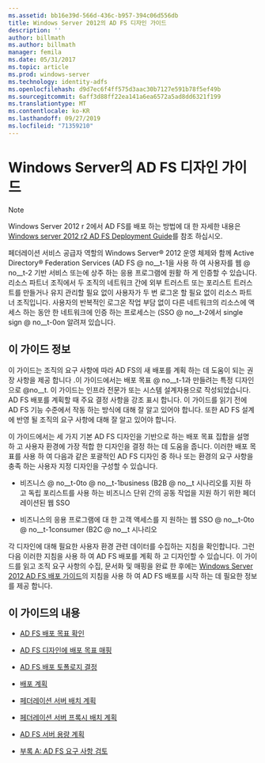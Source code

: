 ```yaml
---
ms.assetid: bb16e39d-566d-436c-b957-394c06d556db
title: Windows Server 2012의 AD FS 디자인 가이드
description: ''
author: billmath
ms.author: billmath
manager: femila
ms.date: 05/31/2017
ms.topic: article
ms.prod: windows-server
ms.technology: identity-adfs
ms.openlocfilehash: d9d7ec6f4ff575d3aac30b7127e591b78f5ef49b
ms.sourcegitcommit: 6aff3d88ff22ea141a6ea6572a5ad8dd6321f199
ms.translationtype: MT
ms.contentlocale: ko-KR
ms.lasthandoff: 09/27/2019
ms.locfileid: "71359210"
---
```

# <a name="ad-fs-design-guide-in-windows-server"></a>Windows Server의 AD FS 디자인 가이드 


  
> [!NOTE]  
> Windows Server 2012 r 2에서 AD FS를 배포 하는 방법에 대 한 자세한 내용은 [Windows server 2012 r2 AD FS Deployment Guide](../../ad-fs/deployment/Windows-Server-2012-R2-AD-FS-Deployment-Guide.md)를 참조 하십시오.  
  
페더레이션 서비스 공급자 역할의 Windows Server® 2012 운영 체제와 함께 Active Directory® Federation Services \(AD FS @ no__t-1을 사용 하 여 사용자를 웹 @ no__t-2 기반 서비스 또는에 상주 하는 응용 프로그램에 원활 하 게 인증할 수 있습니다. 리소스 파트너 조직에서 두 조직의 네트워크 간에 외부 트러스트 또는 포리스트 트러스트를 만들거나 유지 관리할 필요 없이 사용자가 두 번 로그온 할 필요 없이 리소스 파트너 조직입니다. 사용자의 반복적인 로그온 작업 부담 없이 다른 네트워크의 리소스에 액세스 하는 동안 한 네트워크에 인증 하는 프로세스는 \(SSO @ no__t-2에서 single sign @ no__t-0on 알려져 있습니다.  
  
## <a name="about-this-guide"></a>이 가이드 정보  
이 가이드는 조직의 요구 사항에 따라 AD FS의 새 배포를 계획 하는 데 도움이 되는 권장 사항을 제공 합니다 .이 가이드에서는 배포 목표 @ no__t-1과 만들려는 특정 디자인으로 @no__t. 이 가이드는 인프라 전문가 또는 시스템 설계자용으로 작성되었습니다. AD FS 배포를 계획할 때 주요 결정 사항을 강조 표시 합니다. 이 가이드를 읽기 전에 AD FS 기능 수준에서 작동 하는 방식에 대해 잘 알고 있어야 합니다. 또한 AD FS 설계에 반영 될 조직의 요구 사항에 대해 잘 알고 있어야 합니다.  
  
이 가이드에서는 세 가지 기본 AD FS 디자인을 기반으로 하는 배포 목표 집합을 설명 하 고 사용자 환경에 가장 적합 한 디자인을 결정 하는 데 도움을 줍니다. 이러한 배포 목표를 사용 하 여 다음과 같은 포괄적인 AD FS 디자인 중 하나 또는 환경의 요구 사항을 충족 하는 사용자 지정 디자인을 구성할 수 있습니다.  
  
-   비즈니스 @ no__t-0to @ no__t-1business \(B2B @ no__t 시나리오를 지원 하 고 독립 포리스트를 사용 하는 비즈니스 단위 간의 공동 작업을 지원 하기 위한 페더레이션된 웹 SSO  
  
-   비즈니스의 응용 프로그램에 대 한 고객 액세스를 지 원하는 웹 SSO @ no__t-0to @ no__t-1consumer \(B2C @ no__t 시나리오  
  
각 디자인에 대해 필요한 사용자 환경 관련 데이터를 수집하는 지침을 확인합니다. 그런 다음 이러한 지침을 사용 하 여 AD FS 배포를 계획 하 고 디자인할 수 있습니다. 이 가이드를 읽고 조직 요구 사항의 수집, 문서화 및 매핑을 완료 한 후에는 [Windows Server 2012 AD FS 배포 가이드](../../ad-fs/deployment/Windows-Server-2012-AD-FS-Deployment-Guide.md)의 지침을 사용 하 여 AD FS 배포를 시작 하는 데 필요한 정보를 제공 합니다.  
  
## <a name="in-this-guide"></a>이 가이드의 내용  
  
-   [AD FS 배포 목표 확인](Identifying-Your-AD-FS-Deployment-Goals.md)  
  
-   [AD FS 디자인에 배포 목표 매핑](Mapping-Your-Deployment-Goals-to-an-AD-FS-Design.md)  
  
-   [AD FS 배포 토폴로지 결정](Determine-Your-AD-FS-Deployment-Topology.md)  
  
-   [배포 계획](Planning-Your-Deployment.md)  
  
-   [페더레이션 서버 배치 계획](Planning-Federation-Server-Placement.md)  
  
-   [페더레이션 서버 프록시 배치 계획](Planning-Federation-Server-Proxy-Placement.md)  
  
-   [AD FS 서버 용량 계획](Planning-for-AD-FS-Server-Capacity.md)  
  
-   [부록 A: AD FS 요구 사항 검토](Appendix-A--Reviewing-AD-FS-Requirements.md)  
  

